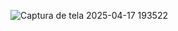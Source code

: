 ![Captura de tela 2025-04-17 193522](https://github.com/user-attachments/assets/891ca936-53c5-4495-b227-af85f90c2352)
